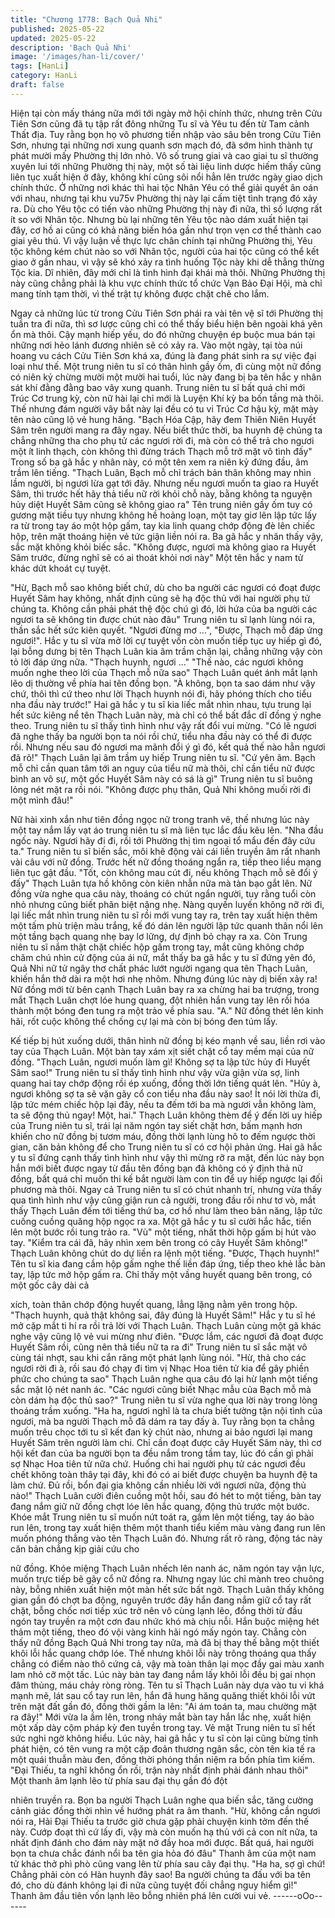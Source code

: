 ```yaml
---
title: "Chương 1778: Bạch Quả Nhi"
published: 2025-05-22
updated: 2025-05-22
description: 'Bạch Quả Nhi'
image: '/images/han-li/cover/'
tags: [HanLi]
category: HanLi
draft: false
---
```


Hiện tại còn mấy tháng nữa mới tới ngày mở hội chính thức,
nhưng trên Cửu Tiên Sơn cũng đã tụ tập rất đông những Tu sĩ và
Yêu tu đến từ Tam cảnh Thất địa.
Tuy rằng bọn họ vô phương tiến nhập vào sâu bên trong Cửu
Tiên Sơn, nhưng tại những nơi xung quanh sơn mạch đó, đã sớm
hình thành tự phát mười mấy Phường thị lớn nhỏ.
Vô số trung giai và cao giai tu sĩ thường xuyên lui tới những
Phường thị này, một số tài liệu linh dược hiếm thấy cũng liên tục
xuất hiện ở đây, không khí cũng sôi nổi hẳn lên trước ngày giao
dịch chính thức.
Ở những nơi khác thì hai tộc Nhân Yêu có thể giải quyết ân oán
với nhau, nhưng tại khu vu75v Phường thị này lại cấm tiệt tình
trạng đó xảy ra.
Dù cho Yêu tộc có tiến vào những Phường thị này đi nữa, thì số
lượng rất ít so với Nhân tộc. Nhưng bù lại những tên Yêu tộc nào
dám xuất hiện tại đây, cơ hồ ai cũng có khả năng biến hóa gần
như trọn vẹn cơ thể thành cao giai yêu thú.
Vì vậy luận về thực lực chân chính tại những Phường thị, Yêu tộc
không kém chút nào so với Nhân tộc, người của hai tộc cũng có
thể kết giao ở gần nhau, vì vậy sẽ khó xảy ra tình huống Tộc này
khi dễ thẳng thừng Tộc kia.
Dĩ nhiên, đây mới chỉ là tình hình đại khái mà thôi.
Những Phường thị này cũng chẳng phải là khu vực chính thức tổ
chức Vạn Bảo Đại Hội, mà chỉ mang tính tạm thời, vì thế trật tự
không được chặt chẽ cho lắm.

Ngay cả những lúc từ trong Cửu Tiên Sơn phái ra vài tên vệ sĩ tới
Phường thị tuần tra đi nữa, thì sơ lược cũng chỉ có thể thấy biểu
hiện bên ngoài khá yên ổn mà thôi.
Cậy mạnh hiếp yếu, do đó những chuyện ép buộc mua bán tại
những nơi hẻo lánh đương nhiên sẽ có xảy ra.
Vào một ngày, tại tòa núi hoang vu cách Cửu Tiên Sơn khá xa,
đúng là đang phát sinh ra sự việc đại loại như thế.
Một trung niên tu sĩ có thân hình gầy ốm, đi cùng một nữ đồng có
niên kỷ chừng mười một mười hai tuổi, lúc này đang bị ba tên hắc
y nhân sát khí đằng đằng bao vây xung quanh.
Trung niên tu sĩ bất quá chỉ mới Trúc Cơ trung kỳ, còn nữ hài lại
chỉ mới là Luyện Khí kỳ ba bốn tầng mà thôi. Thế nhưng đám
người vây bắt này lại đều có tu vi Trúc Cơ hậu kỳ, mặt mày tên
nào cũng lộ vẻ hung hăng.
"Bạch Hóa Cập, hãy đem Thiên Niên Huyết Sâm trên người mang
ra đây ngay. Nếu biết thức thời, ba huynh đệ chúng ta chẳng
những tha cho phụ tử các ngươi rời đi, mà còn có thể trả cho
ngươi một ít linh thạch, còn không thì đừng trách Thạch mỗ trở
mặt vô tình đấy" Trong số ba gã hắc y nhân này, có một tên xem
ra niên kỷ đứng đầu, âm trầm lên tiếng.
"Thạch Luân, Bạch mỗ chỉ trách bản thân không may nhìn lầm
người, bị ngươi lừa gạt tới đây. Nhưng nếu ngươi muốn ta giao ra
Huyết Sâm, thì trước hết hãy thả tiểu nữ rời khỏi chỗ này, bằng
không ta nguyện hủy diệt Huyết Sâm cũng sẽ không giao ra" Tên
trung niên gầy ốm tuy có gương mặt tiều tụy nhưng không hề
hoảng loạn, một tay giơ lên lập tức lấy ra từ trong tay áo một hộp
gấm, tay kia linh quang chớp động đè lên chiếc hộp, trên mặt
thoáng hiện vẻ tức giận liền nói ra.
Ba gã hắc y nhân thấy vậy, sắc mặt không khỏi biếc sắc.
"Không được, ngươi mà không giao ra Huyết Sâm trước, đừng
nghĩ sẽ có ai thoát khỏi nơi này" Một tên hắc y nam tử khác dứt
khoát cự tuyệt.

"Hừ, Bạch mỗ sao không biết chứ, dù cho ba người các ngươi có
đoạt được Huyết Sâm hay không, nhất định cũng sẽ hạ độc thủ
với hai người phụ tử chúng ta. Không cần phải phát thệ độc chú gì
đó, lời hứa của ba người các ngươi ta sẽ không tin được chút nào
đâu" Trung niên tu sĩ lạnh lùng nói ra, thần sắc hết sức kiên
quyết.
"Ngươi đừng mơ …",
"Được, Thạch mỗ đáp ứng ngươi!".
Hắc y tu sĩ vừa mở lời cự tuyệt vốn còn muốn tiếp tục uy hiếp gì
đó, lại bỗng dưng bị tên Thạch Luân kia âm trầm chặn lại, chẳng
những vậy còn tỏ lời đáp ứng nữa.
"Thạch huynh, ngươi …"
"Thế nào, các ngươi không muốn nghe theo lời của Thạch mỗ
nữa sao" Thạch Luân quét ánh mắt lạnh lẽo dị thường về phía hai
tên đồng bọn.
"À không, bọn ta sao dám như vậy chứ, thôi thì cứ theo như lời
Thạch huynh nói đi, hãy phóng thích cho tiểu nha đầu này trước!"
Hai gã hắc y tu sĩ kia liếc mắt nhìn nhau, tựu trung lại hết sức
kiêng nể tên Thạch Luân này, mà chỉ có thể bất đắc dĩ đồng ý
nghe theo.
Trung niên tu sĩ thấy tình hình như vậy rất đổi vui mừng.
"Có lẽ ngươi đã nghe thấy ba người bọn ta nói rồi chứ, tiểu nha
đầu này có thể đi được rồi. Nhưng nếu sau đó ngươi ma mãnh đổi
ý gì đó, kết quả thế nào hẳn ngươi đã rõ!" Thạch Luân lại âm trầm
uy hiếp Trung niên tu sĩ.
"Cứ yên âm. Bạch mỗ chỉ cần quan tâm tới an nguy của tiểu nữ
mà thôi, chỉ cần tiểu nữ được bình an vô sự, một gốc Huyết Sâm
này có sá là gì" Trung niên tu sĩ buông lỏng nét mặt ra rồi nói.
"Không được phụ thân, Quả Nhi không muối rời đi một mình đâu!"

Nữ hài xinh xắn như tiên đồng ngọc nữ trong tranh vẽ, thế nhưng
lúc này một tay nắm lấy vạt áo trung niên tu sĩ mà liên tục lắc đầu
kêu lên.
"Nha đầu ngốc này. Ngươi hãy đi đi, rồi tới Phường thị tìm ngoại
tổ mẩu đến đây cứu ta." Trung niên tu sĩ biến sắc, môi khẽ động
vài cái liền truyền âm rất nhanh vài câu với nữ đồng.
Trước hết nữ đồng thoáng ngẩn ra, tiếp theo liều mạng liên tục
gật đầu.
"Tốt, còn không mau cút đi, nếu không Thạch mỗ sẽ đổi ý đấy"
Thạch Luân tựa hồ không còn kiên nhẫn nữa mà tàn bạo gắt lên.
Nữ đồng vừa nghe qua câu này, thoáng có chút ngẩn người, tuy
rằng tuổi còn nhỏ nhưng cũng biết phân biệt nặng nhẹ.
Nàng quyến luyến không nỡ rời đi, lại liếc mắt nhìn trung niên tu
sĩ rồi mới vung tay ra, trên tay xuất hiện thêm một tấm phù triện
màu trắng, kế đó dán lên người lập tức quanh thân nổi lên một
tầng bạch quang nhẹ bay lơ lững, dự định bỏ chạy ra xa.
Còn Trung niên tu sĩ nắm thật chặt chiếc hộp gấm trong tay, mắt
cũng không chớp chăm chú nhìn cử động của ái nữ, mắt thấy ba
gã hắc y tu sĩ đứng yên đó, Quả Nhi nữ tử ngây thơ chất phác
lướt người ngang qua tên Thạch Luân, khiến hắn thở dài ra một
hơi nhẹ nhõm.
Nhưng đúng lúc này dị biến xảy ra!
Nữ đồng mới từ bên cạnh Thạch Luân bay ra xa chừng hai ba
trượng, trong mắt Thạch Luân chợt lóe hung quang, đột nhiên
hắn vung tay lên rồi hóa thành một bóng đen tung ra một trảo về
phía sau.
"A."
Nữ đồng thét lên kinh hãi, rốt cuộc không thể chống cự lại mà còn
bị bóng đen túm lấy.

Kế tiếp bị hút xuống dưới, thân hình nữ đồng bị kéo mạnh về sau,
liền rơi vào tay của Thạch Luân.
Một bàn tay xám xịt siết chặt cổ tay mềm mại của nữ đồng.
"Thạch Luân, ngươi muốn làm gì! Không sợ ta lập tức hủy đi
Huyết Sâm sao!" Trung niên tu sĩ thấy tình hình như vậy vừa giận
vừa sợ, linh quang hai tay chớp động rồi ép xuống, đồng thời lớn
tiếng quát lên.
"Hủy à, ngươi không sợ ta sẽ vặn gãy cổ con tiểu nha đầu này
sao! Ít nói lời thừa đi, lập tức mém chiếc hộp lại đây, nếu ta đếm
tới ba mà ngươi vẫn không làm, ta sẽ động thủ ngay! Một, hai."
Thạch Luân không thèm để ý đến lời uy hiếp của Trung niên tu sĩ,
trái lại năm ngón tay siết chặt hơn, bấm mạnh hơn khiến cho nữ
đồng bị tươm máu, đồng thời lạnh lùng hô to đếm ngược thời
gian, căn bản không để cho Trung niên tu sĩ có cơ hội phản ứng.
Hai gã hắc y tu sĩ đứng cạnh thấy tình hình như vậy thì mừng rỡ
ra mặt, đến lúc này bọn hắn mới biết được ngay từ đầu tên đồng
bạn đã không có ý định thả nữ đồng, bất quá chỉ muốn thi kế bắt
người làm con tin để uy hiếp ngược lại đối phương mà thôi.
Ngay cả Trung niên tu sĩ có chút nhanh trí, nhưng vừa thấy qua
tình hình như vậy cũng giận run cả người, trong đầu rối như tơ
vò, mắt thấy Thạch Luân đếm tới tiếng thứ ba, cơ hồ như làm
theo bản năng, lập tức cuống cuồng quăng hộp ngọc ra xa.
Một gã hắc y tu sĩ cười hắc hắc, tiến lên một bước rồi tung trảo
ra.
"Vù" một tiếng, nhất thời hộp gấm bị hút vào tay.
"Kiểm tra cái đã, hãy nhìn xem bên trong có cây Huyết Sâm
không!" Thạch Luân không chút do dự liền ra lệnh một tiếng.
"Được, Thạch huynh!" Tên tu sĩ kia đang cầm hộp gấm nghe thế
liền đáp ứng, tiếp theo khẻ lắc bàn tay, lập tức mở hộp gấm ra.
Chỉ thấy một vầng huyết quang bên trong, có một gốc cây dài cả

xích, toàn thân chớp động huyết quang, lẳng lặng nằm yên trong
hộp.
"Thạch huynh, quả thật không sai, đây đúng là Huyết Sâm!" Hắc y
tu sĩ hé mở cặp mắt ti hí ra rồi trả lời với Thạch Luân.
Thạch Luân cùng một gã khác nghe vậy cũng lộ vẻ vui mừng như
điên.
"Được lắm, các ngươi đã đoạt được Huyết Sâm rồi, cũng nên thả
tiểu nữ ta ra đi" Trung niên tu sĩ sắc mặt vô cùng tái nhợt, sau khi
cắn răng một phát lạnh lùng nói.
"Hừ, thả cho các ngươi rời đi à, rồi sau đó chạy đi tìm vị Nhạc Hoa
tiên tử kia để gây phiền phức cho chúng ta sao" Thạch Luân nghe
qua câu đó lại hừ lạnh một tiếng sắc mặt lộ nét nanh ác.
"Các ngươi cũng biết Nhạc mẫu của Bạch mỗ mà còn dám hạ độc
thủ sao?" Trung niên tu sĩ vừa nghe qua lời này trong lòng thoáng
trầm xuống.
"Ha ha, ngươi nghĩ là ta chưa biết tường tận nội tình của ngươi,
mà ba người Thạch mỗ đã dám ra tay đấy à. Tuy rằng bọn ta
chẳng muốn trêu chọc tới tu sĩ kết đan kỳ chút nào, nhưng ai bảo
ngươi lại mang Huyết Sâm trên người làm chi. Chỉ cần đoạt được
cây Huyết Sâm này, thì cơ hội kết đan của ba người bọn ta đều
nắm trong tầm tay, lúc đó cần gì phải sợ Nhạc Hoa tiên tử nữa
chứ. Huống chi hai người phụ tử các ngươi đều chết không toàn
thây tại đây, khi đó có ai biết được chuyện ba huynh đệ ta làm
chứ. Đủ rồi, bổn đại gia không cần nhiều lời với ngươi nữa, động
thủ nào!" Thạch Luân cười điên cuồng một hồi, sau đó hét to một
tiếng, bàn tay đang nắm giữ nữ đồng chợt lóe lên hắc quang,
động thủ trước một bước.
Khóe mắt Trung niên tu sĩ muốn nứt toát ra, gầm lên một tiếng,
tay áo bào run lên, trong tay xuất hiện thêm một thanh tiểu kiếm
màu vàng đang run lên muốn phóng thẳng vào tên Thạch Luân
đó.
Nhưng rất rõ ràng, động tác này căn bản chẳng kịp giải cứu cho

nữ đồng.
Khóe miệng Thạch Luân nhếch lên nanh ác, năm ngón tay vận
lực, muốn trực tiếp bẽ gãy cổ nữ đồng ra.
Nhưng ngay lúc chỉ mành treo chuông này, bỗng nhiên xuất hiện
một màn hết sức bất ngờ.
Thạch Luân thấy không gian gần đó chợt ba động, nguyên trước
đây hắn đang nắm giữ cổ tay rất chặt, bỗng chốc nơi tiếp xúc trở
nên vô cùng lạnh lẽo, đồng thời từ đầu ngón tay truyền ra một
cơn đau nhức khó mà chịu nỗi.
Hắn buộc miệng hét thảm một tiếng, theo đó vội vàng kinh hãi
ngó mấy ngón tay. Chẳng còn thấy nữ đồng Bạch Quả Nhi trong
tay nữa, mà đã bị thay thế bằng một thiết khôi lỗi hắc quang chớp
lóe. Thế nhưng khôi lỗi này trông thoáng qua thấy chẳng có điểm
nào thô cứng cả, vậy mà toàn thân lại mọc đầy gai màu xanh lam
nhỏ cỡ một tấc.
Lúc này bàn tay đang nắm lấy khôi lỗi đều bị gai nhọn đâm thủng,
máu chảy ròng ròng.
Tên tu sĩ Thạch Luân này dựa vào tu vi khá mạnh mẽ, lát sau cổ
tay run lên, hắn đã hung hăng quăng thiết khôi lỗi vứt trên mặt đất
gần đó, đồng thời gầm la lên:
"Ai ám toán ta, mau chường mặt ra đây!"
Mới vừa la ầm lên, trong nháy mắt bàn tay hắn lắc nhẹ, xuất hiện
một xấp dày cộm pháp kỳ đen tuyền trong tay.
Vẻ mặt Trung niên tu sĩ hết sức nghi ngờ không hiểu.
Lúc này, hai gã hắc y tu sĩ còn lại cũng bừng tỉnh phát hiện, có tên
vung ra một cặp đoản thương ngân sắc, còn tên kia tế ra một quái
thuẫn màu đen, đồng thời phóng thần niệm ra bốn phía tìm kiếm.
"Đại Thiếu, ta nghĩ không ổn rồi, trận này nhất định phải đánh
nhau thôi" Một thanh âm lạnh lẽo từ phía sau đại thụ gần đó đột

nhiên truyền ra.
Bọn ba người Thạch Luân nghe qua biến sắc, tăng cường cảnh
giác đồng thời nhìn về hướng phát ra âm thanh.
"Hừ, không cần ngươi nói ra, Hải Đại Thiếu ta trước giờ chưa gặp
phải chuyện kinh tởm đến thế này. Cướp đoạt thì cứ lấy đi, vậy
mà còn muốn hạ thủ với cả con nít nữa, ta nhất định đánh cho
đám này mặt nở đầy hoa mới được. Bất quá, hai người bọn ta
chưa chắc đánh nổi ba tên gia hỏa đó đâu" Thanh âm của một
nam tử khác thở phì phò cũng vang lên từ phía sau cây đại thụ.
"Ha ha, sợ gì chứ! Chẳng phải còn có Hàn huynh đây sao! Ba
người chúng ta đấu với ba tên đó, cho dù đánh không lại đi nữa
cũng tuyệt đối chẳng nguy hiểm gì!" Thanh âm đầu tiên vốn lạnh
lẽo bỗng nhiên phá lên cười vui vẻ.
------oOo------
